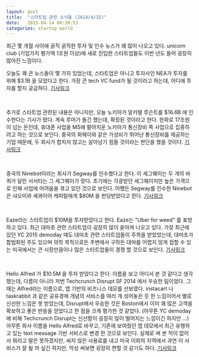 ```yaml
---
layout: post
title:  "스타트업 관련 소식들 (2014/4/15)"
date:   2015-04-14 00:38:53
categories: startup world
---
```


최근 몇 개월 사이에 굵직 굵직한 투자 및 인수 뉴스가 꽤 많이 나오고 있다. unicorn club (기업가치 평가액 1조원 이상)에 새로 진입한 스타트업들도 이번 년도 들어 굉장히 많아진 느낌이다.

오늘도 꽤 큰 뉴스들이 몇 가지 있었는데, 스타트업은 아니고 투자사인 NEA가 투자를 위해 $3.1B 을 모았다고 한다. 가장 큰 tech VC fund가 될 것이라고 하는데, 어디에 투자를 할지 궁금하다. [기사링크](http://www.businessinsider.com/nea-raises-new-31-billion-fund-2015-4?op=1)

<br>

추가로 스타트업 관련된 내용은 아니지만, 오늘 노키아가 알카텔 루슨트를 $16.6B 에 인수한다는 기사가 떴다. 계속 루머가 돌긴 했는데, 확정된 것이라고 한다. 한화로 17조원이 넘는 돈인데, 휴대폰 사업을 MS에 팔아치운 노키아가 통신장비 쪽 사업으로 집중하려고 하는 것으로 보인다. 중국의 화웨이와 같은 가성비가 뛰어난 통신장비를 제공하는 기업 때문에, 두 회사가 합치지 않고는 살아남기 힘들 것이라는 판단을 했을 것이다. [기사링크](http://recode.net/2015/04/14/nokia-agrees-to-buy-alcatel-lucent-for-16-6-billion/)

<br>

중국의 Ninebot이라는 회사가 Segway를 인수했다고 한다. 이 세그웨이는 두 개의 바퀴가 달린 서서타는 그 세그웨이가 맞다. 초기에는 각광받던 세그웨이지만 높은 가격으로 인해 사업에 어려움을 겪고 있던 것으로 보인다. 어쨌든 Segway를 인수한 Ninebot은 샤오미와 세콰이어 캐피탈에게 $80M 을 펀딩받았다고 한다. [기사링크](http://techcrunch.com/2015/04/15/ninebot-segways-into-the-future/)

<br>

Eaze라는 스타트업이 $10M을 투자받았다고 한다. Eaze는 "Uber for weed" 를 표방하고 있다. 최근 대마초 관련 스타트업이 굉장히 많이 쏟아져 나오고 있다. 가장 최근에 있던 YC 2015 demoday 때도 대마초 관련 스타트업들이 주목을 받았었는데, 대마초가 합법화된 주도 있으며 의학 목적으로든 주변에서 구하든 대마를 어렵지 않게 접할 수 있는 미국에서는 큰 시장만큼이나 많은 스타트업들이 경쟁 할 것으로 보인다. [기사링크](http://techcrunch.com/2015/04/13/eaze-10m/?ncid=rss&cps=gravity_1730_-5965125018735227835#.v7k0ui:EpEf)

<br>

Hello Alfred 가 $10.5M 을 투자 받았다고 한다. 이름을 보고 어디서 본 것 같다고 생각했는데, 다름이 아니라 저번 Techcrunch Disrupt SF 2014 에서 우승한 팀이었다. 그때는 Alfred라는 이름으로, 앱 기반의 비즈니스 데모를 선보였다. instacart 나 taskrabbit 과 같은 공유경제 개념의 서비스를 여러 개 섞어놓은 듯 한 느낌이어서 별로 신선한 느낌은 못 받았는데, Disrupt에서 우승한 것은 Boston에서 이미 꽤 많은 고객을 확보하고 좋은 반응을 얻었다고 한 점을 크게 평가한 것 같았다. (아무튼 YC demoday에 비해 Techcrunch Disrupt는 신선함이 굉장히 많이 떨어지는 느낌이긴 하지만 ...) 아무튼 회사 이름을 Hello Alfred로 바꾸고, 기존에 보여줬던 앱 데모에서 최근 유행하고 있는 text message 기반 서비스로 변경 한 것으로 보인다. 실제로 써 본 적이 없어서 뭐라고 말은 못하겠지만, 싸지 않은 사용료를 내고 미국 이외의 지역에서 과연 이 서비스가 잘 될 까 싶긴 하지만, 막상 써보면 굉장히 편할 것 같기도 하다. [기사링크](http://techcrunch.com/2015/04/14/alfred-series-a/)

<br>







